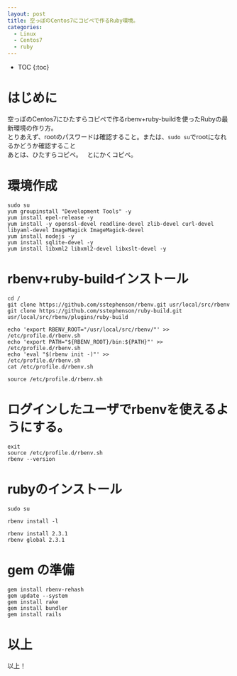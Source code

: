 ```yaml
---
layout: post
title: 空っぽのCentos7にコピペで作るRuby環境。
categories:
  - Linux
  - Centos7
  - ruby
---
```


* TOC
{:toc}

# はじめに

空っぽのCentos7にひたすらコピペで作るrbenv+ruby-buildを使ったRubyの最新環境の作り方。  
とりあえず、rootのパスワードは確認すること。または、`sudo su`でrootになれるかどうか確認すること  
あとは、ひたすらコピペ。  
とにかくコピペ。  

# 環境作成
```
sudo su
yum groupinstall "Development Tools" -y
yum install epel-release -y
yum install -y openssl-devel readline-devel zlib-devel curl-devel libyaml-devel ImageMagick ImageMagick-devel
yum install nodejs -y
yum install sqlite-devel -y
yum install libxml2 libxml2-devel libxslt-devel -y 
```

# rbenv+ruby-buildインストール
```
cd /
git clone https://github.com/sstephenson/rbenv.git usr/local/src/rbenv
git clone https://github.com/sstephenson/ruby-build.git usr/local/src/rbenv/plugins/ruby-build

echo 'export RBENV_ROOT="/usr/local/src/rbenv/"' >> /etc/profile.d/rbenv.sh
echo 'export PATH="${RBENV_ROOT}/bin:${PATH}"' >>   /etc/profile.d/rbenv.sh
echo 'eval "$(rbenv init -)"' >>                    /etc/profile.d/rbenv.sh
cat /etc/profile.d/rbenv.sh

source /etc/profile.d/rbenv.sh
```

# ログインしたユーザでrbenvを使えるようにする。
```
exit
source /etc/profile.d/rbenv.sh
rbenv --version
```

# rubyのインストール
```
sudo su

rbenv install -l

rbenv install 2.3.1
rbenv global 2.3.1
```

# gem の準備
```
gem install rbenv-rehash
gem update --system
gem install rake
gem install bundler
gem install rails
```

# 以上

以上！
